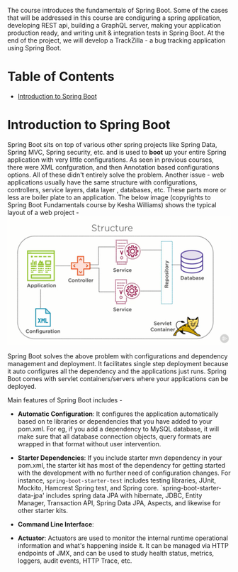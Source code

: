 The course introduces the fundamentals of Spring Boot. Some of the cases that will be addressed in this course are condiguring a spring application, developing REST api, building a GraphQL server, making your application production ready, and writing unit & integration tests in Spring Boot. At the end of the project, we will develop a TrackZilla - a bug tracking application using Spring Boot.

# Table of Contents
* [Introduction to Spring Boot](https://github.com/jjoishi/SpringBoot/tree/master/Tutorials/5.%20Spring%20Boot%20Fundamentals#introduction-to-spring-boot)

# Introduction to Spring Boot
   Spring Boot sits on top of various other spring projects like Spring Data, Spring MVC, Spring security, etc. and is used to **boot** up your entire Spring application with very little configurations. As seen in previous courses, there were XML confguration, and then Annotation based configurations options. All of these didn't entirely solve the problem. Another issue - web applications usually have the same structure with configurations, controllers, service layers, data layer , databases, etc. These parts more or less are boiler plate to an application. The below image (copyrights to Spring Boot Fundamentals course by Kesha Williams) shows the typical layout of a web project -
   <img src = "https://github.com/jjoishi/SpringBoot/blob/master/Tutorials/5.%20Spring%20Boot%20Fundamentals/images/1.%20spring_boot_intro/TypicalWebApplication.PNG"/>

   Spring Boot solves the above problem with configurations and dependency management and deployment. It facilitates single step deployment because it auto configures all the dependency and the applications just runs. Spring Boot comes with servlet containers/servers where your applications can be deployed.

   Main features of Spring Boot includes - 
   
   * **Automatic Configuration**: It configures the application automatically based on te libraries or dependencies that you have added to your pom.xml. For eg, if you add a dependency to MySQL database, it will make sure that all database connection objects, query formats are wrapped in that format without user intervention.

   * **Starter Dependencies**: If you include starter mvn dependency in your pom.xml, the starter kit has most of the dependency for getting started with the development with no further need of configuration changes. For instance, `spring-boot-starter-test` includes testing libraries, JUnit, Mockito, Hamcrest Spring test, and Spring core. `spring-boot-starter-data-jpa' includes spring data JPA with hibernate, JDBC, Entity Manager, Transaction API, Spring Data JPA, Aspects, and likewise for other starter kits.
   
   * **Command Line Interface**:
   
   * **Actuator**: Actuators are used to monitor the internal runtime operational information  and what's happening inside it. It can be managed via HTTP endpoints of JMX, and can be used to study health status, metrics, loggers, audit events, HTTP Trace, etc.
